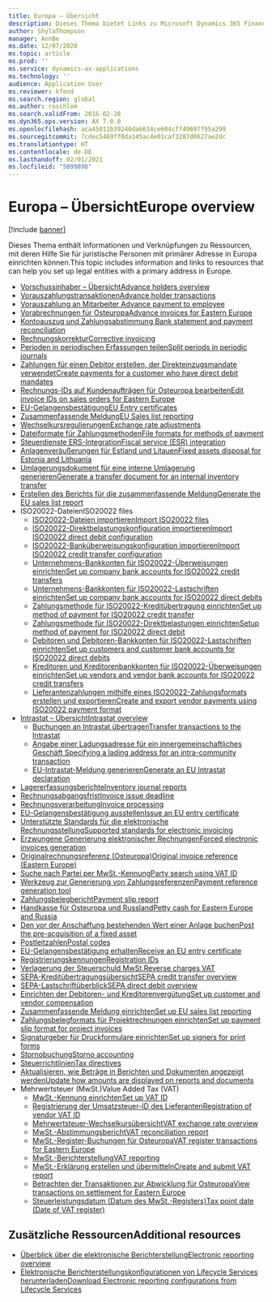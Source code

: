 ```yaml
---
title: Europa – Übersicht
description: Dieses Thema bietet Links zu Microsoft Dynamics 365 Finance-Dokumentationsressourcen für Europa.
author: ShylaThompson
manager: AnnBe
ms.date: 12/07/2020
ms.topic: article
ms.prod: ''
ms.service: dynamics-ax-applications
ms.technology: ''
audience: Application User
ms.reviewer: kfend
ms.search.region: global
ms.author: roschlom
ms.search.validFrom: 2016-02-28
ms.dyn365.ops.version: AX 7.0.0
ms.openlocfilehash: aca45011b39240da6634ce604cff49697f95a299
ms.sourcegitcommit: 7cdec5469ff0da145ac4e01caf3287d0627ae2dc
ms.translationtype: HT
ms.contentlocale: de-DE
ms.lasthandoff: 02/01/2021
ms.locfileid: "5099898"
---
```

# <a name="europe-overview"></a><span data-ttu-id="f7d86-103">Europa – Übersicht</span><span class="sxs-lookup"><span data-stu-id="f7d86-103">Europe overview</span></span>

[!include [banner](../includes/banner.md)]

<span data-ttu-id="f7d86-104">Dieses Thema enthält Informationen und Verknüpfungen zu Ressourcen, mit deren Hilfe Sie für juristische Personen mit primärer Adresse in Europa einrichten können.</span><span class="sxs-lookup"><span data-stu-id="f7d86-104">This topic includes information and links to resources that can help you set up legal entities with a primary address in Europe.</span></span> 

- [<span data-ttu-id="f7d86-105">Vorschussinhaber – Übersicht</span><span class="sxs-lookup"><span data-stu-id="f7d86-105">Advance holders overview</span></span>](emea-advance-holders.md)
 - [<span data-ttu-id="f7d86-106">Vorauszahlungstransaktionen</span><span class="sxs-lookup"><span data-stu-id="f7d86-106">Advance holder transactions</span></span>](emea-advance-holders-transactions.md)
 - [<span data-ttu-id="f7d86-107">Vorauszahlung an Mitarbeiter </span><span class="sxs-lookup"><span data-stu-id="f7d86-107">Advance payment to employee</span></span>](tasks/advance-payment-employee.md)
- [<span data-ttu-id="f7d86-108">Vorabrechnungen für Osteuropa</span><span class="sxs-lookup"><span data-stu-id="f7d86-108">Advance invoices for Eastern Europe</span></span>](emea-advance-invoice.md)
- [<span data-ttu-id="f7d86-109">Kontoauszug und Zahlungsabstimmung </span><span class="sxs-lookup"><span data-stu-id="f7d86-109">Bank statement and payment reconciliation</span></span>](emea-bank-reconciliation.md)
- [<span data-ttu-id="f7d86-110">Rechnungskorrektur</span><span class="sxs-lookup"><span data-stu-id="f7d86-110">Corrective invoicing</span></span>](emea-corrective-invoice.md)
- [<span data-ttu-id="f7d86-111">Perioden in periodischen Erfassungen teilen</span><span class="sxs-lookup"><span data-stu-id="f7d86-111">Split periods in periodic journals</span></span>](emea-create-post-periodic-journals.md)
- [<span data-ttu-id="f7d86-112">Zahlungen für einen Debitor erstellen, der Direkteinzugsmandate verwendet</span><span class="sxs-lookup"><span data-stu-id="f7d86-112">Create payments for a customer who have direct debit mandates</span></span>](tasks/create-payments-customers-who-have-direct-debit-mandates.md)
- [<span data-ttu-id="f7d86-113">Rechnungs-IDs auf Kundenaufträgen für Osteuropa bearbeiten</span><span class="sxs-lookup"><span data-stu-id="f7d86-113">Edit invoice IDs on sales orders for Eastern Europe</span></span>](emea-edit-invoice-id-sales-orders.md)
- [<span data-ttu-id="f7d86-114">EU-Gelangensbestätigung</span><span class="sxs-lookup"><span data-stu-id="f7d86-114">EU Entry certificates</span></span>](emea-entry-certificates.md)
- [<span data-ttu-id="f7d86-115">Zusammenfassende Meldung</span><span class="sxs-lookup"><span data-stu-id="f7d86-115">EU Sales list reporting</span></span>](emea-eu-sales-list.md)
- [<span data-ttu-id="f7d86-116">Wechselkursregulierungen</span><span class="sxs-lookup"><span data-stu-id="f7d86-116">Exchange rate adjustments</span></span>](emea-exchange-rate-adjustments.md)
- [<span data-ttu-id="f7d86-117">Dateiformate für Zahlungsmethoden</span><span class="sxs-lookup"><span data-stu-id="f7d86-117">File formats for methods of payment</span></span>](emea-select-file-formats-for-the-method-of-payments.md)
- [<span data-ttu-id="f7d86-118">Steuerdienste ERS-Integration</span><span class="sxs-lookup"><span data-stu-id="f7d86-118">Fiscal service (ESR) integration</span></span>](emea-fiscal-service-integration.md)
- [<span data-ttu-id="f7d86-119">Anlagenveräußerungen für Estland und Litauen</span><span class="sxs-lookup"><span data-stu-id="f7d86-119">Fixed assets disposal for Estonia and Lithuania</span></span>](emea-credit-note-reverse-fixed-asset-sale.md)
- [<span data-ttu-id="f7d86-120">Umlagerungsdokument für eine interne Umlagerung generieren</span><span class="sxs-lookup"><span data-stu-id="f7d86-120">Generate a transfer document for an internal inventory transfer</span></span>](tasks/transfer-document-internal-inventory-transfer.md)
- [<span data-ttu-id="f7d86-121">Erstellen des Berichts für die zusammenfassende Meldung</span><span class="sxs-lookup"><span data-stu-id="f7d86-121">Generate the EU sales list report</span></span>](tasks/eur-00011-eu-sales-list-report.md)
- <span data-ttu-id="f7d86-122">ISO20022-Dateien</span><span class="sxs-lookup"><span data-stu-id="f7d86-122">ISO20022 files</span></span>
  - [<span data-ttu-id="f7d86-123">ISO20022-Dateien importieren</span><span class="sxs-lookup"><span data-stu-id="f7d86-123">Import ISO20022 files</span></span>](emea-ISO20022-file-formats.md)
  - [<span data-ttu-id="f7d86-124">ISO20022-Direktbelastungskonfiguration importieren</span><span class="sxs-lookup"><span data-stu-id="f7d86-124">Import ISO20022 direct debit configuration</span></span>](tasks/import-iso20022-direct-debit-configuration.md)
  - [<span data-ttu-id="f7d86-125">ISO20022-Banküberweisungskonfiguration importieren</span><span class="sxs-lookup"><span data-stu-id="f7d86-125">Import ISO20022 credit transfer configuration</span></span>](tasks/import-iso20022-credit-transfer-configuration.md)
  - [<span data-ttu-id="f7d86-126">Unternehmens-Bankkonten für ISO20022-Überweisungen einrichten</span><span class="sxs-lookup"><span data-stu-id="f7d86-126">Set up company bank accounts for ISO20022 credit transfers</span></span>](tasks/set-up-company-bank-accounts-iso20022-credit-transfers.md)
  - [<span data-ttu-id="f7d86-127">Unternehmens-Bankkonten für ISO20022-Lastschriften einrichten</span><span class="sxs-lookup"><span data-stu-id="f7d86-127">Set up company bank accounts for ISO20022 direct debits</span></span>](tasks/set-up-company-bank-accounts-iso20022-direct-debits.md)
  - [<span data-ttu-id="f7d86-128">Zahlungsmethode für ISO20022-Kreditübertragung einrichten</span><span class="sxs-lookup"><span data-stu-id="f7d86-128">Set up method of payment for ISO20022 credit transfer</span></span>](tasks/set-up-method-payment-iso20022-credit-transfer.md)
  - [<span data-ttu-id="f7d86-129">Zahlungsmethode für ISO20022-Direktbelastungen einrichten</span><span class="sxs-lookup"><span data-stu-id="f7d86-129">Setup method of payment for ISO20022 direct debit</span></span>](tasks/setup-method-payment-iso20022-direct-debit.md)
  - [<span data-ttu-id="f7d86-130">Debitoren und Debitoren-Bankkonten für ISO20022-Lastschriften einrichten</span><span class="sxs-lookup"><span data-stu-id="f7d86-130">Set up customers and customer bank accounts for ISO20022 direct debits</span></span>](tasks/set-up-bank-accounts-iso20022-direct-debits.md)
  - [<span data-ttu-id="f7d86-131">Kreditoren und Kreditorenbankkonten für ISO20022-Überweisungen einrichten</span><span class="sxs-lookup"><span data-stu-id="f7d86-131">Set up vendors and vendor bank accounts for ISO20022 credit transfers</span></span>](tasks/set-up-vendor-iso20022-credit-transfers.md)
  - [<span data-ttu-id="f7d86-132">Lieferantenzahlungen mithilfe eines ISO20022-Zahlungsformats erstellen und exportieren</span><span class="sxs-lookup"><span data-stu-id="f7d86-132">Create and export vendor payments using ISO20022 payment format</span></span>](tasks/create-export-vendor-payments-iso20022-payment-format.md)
- [<span data-ttu-id="f7d86-133">Intrastat – Übersicht</span><span class="sxs-lookup"><span data-stu-id="f7d86-133">Intrastat overview</span></span>](emea-intrastat.md)
  - [<span data-ttu-id="f7d86-134">Buchungen an Intrastat übertragen</span><span class="sxs-lookup"><span data-stu-id="f7d86-134">Transfer transactions to the Intrastat</span></span>](tasks/transfer-transactions-intrastat.md)
  - [<span data-ttu-id="f7d86-135">Angabe einer Ladungsadresse für ein innergemeinschaftliches Geschäft </span><span class="sxs-lookup"><span data-stu-id="f7d86-135">Specifying a lading address for an intra-community transaction</span></span>](tasks/eur-00002-specify-lading-address-intra-community.md)
  - [<span data-ttu-id="f7d86-136">EU-Intrastat-Meldung generieren</span><span class="sxs-lookup"><span data-stu-id="f7d86-136">Generate an EU Intrastat declaration</span></span>](tasks/eur-00002-eu-intrastat-declaration.md)
- [<span data-ttu-id="f7d86-137">Lagererfassungsberichte</span><span class="sxs-lookup"><span data-stu-id="f7d86-137">Inventory journal reports</span></span>](emea-set-up-report-inventory-journal-names.md)
- [<span data-ttu-id="f7d86-138">Rechnungsabgangsfrist</span><span class="sxs-lookup"><span data-stu-id="f7d86-138">Invoice issue deadline</span></span>](emea-invoice-issue-deadline.md)
- [<span data-ttu-id="f7d86-139">Rechnungsverarbeitung</span><span class="sxs-lookup"><span data-stu-id="f7d86-139">Invoice processing</span></span>](emea-invoice-processing.md)
- [<span data-ttu-id="f7d86-140">EU-Gelangensbestätigung ausstellen</span><span class="sxs-lookup"><span data-stu-id="f7d86-140">Issue an EU entry certificate</span></span>](tasks/eur-00012-issue-eu-entry-certificate.md)
- [<span data-ttu-id="f7d86-141">Unterstützte Standards für die elektronische Rechnungsstellung</span><span class="sxs-lookup"><span data-stu-id="f7d86-141">Supported standards for electronic invoicing</span></span>](emea-oioubl-standards-electronic-invoicing.md)
- [<span data-ttu-id="f7d86-142">Erzwungene Generierung elektronischer Rechnungen</span><span class="sxs-lookup"><span data-stu-id="f7d86-142">Forced electronic invoices generation</span></span>](emea-eur-forced-einvoices.md)
- [<span data-ttu-id="f7d86-143">Originalrechnungsreferenz (Osteuropa)</span><span class="sxs-lookup"><span data-stu-id="f7d86-143">Original invoice reference (Eastern Europe)</span></span>](tasks/ee-00004-original-invoice-reference.md)
- [<span data-ttu-id="f7d86-144">Suche nach Partei per MwSt.-Kennung</span><span class="sxs-lookup"><span data-stu-id="f7d86-144">Party search using VAT ID</span></span>](tasks/eur-00015-party-search-vat-id.md)
- [<span data-ttu-id="f7d86-145">Werkzeug zur Generierung von Zahlungsreferenzen</span><span class="sxs-lookup"><span data-stu-id="f7d86-145">Payment reference generation tool</span></span>](tasks/ee-00015-payment-reference-generation-tool.md)
- [<span data-ttu-id="f7d86-146">Zahlungsbelegbericht</span><span class="sxs-lookup"><span data-stu-id="f7d86-146">Payment slip report</span></span>](emea-eur-payment-slip-report-giro.md)
- [<span data-ttu-id="f7d86-147">Handkasse für Osteuropa und Russland</span><span class="sxs-lookup"><span data-stu-id="f7d86-147">Petty cash for Eastern Europe and Russia</span></span>](emea-petty-cash.md)
- [<span data-ttu-id="f7d86-148">Den vor der Anschaffung bestehenden Wert einer Anlage buchen</span><span class="sxs-lookup"><span data-stu-id="f7d86-148">Post the pre-acquisition of a fixed asset</span></span>](emea-pre-acquisition-acquisition-fixed-asset.md)
- [<span data-ttu-id="f7d86-149">Postleitzahlen</span><span class="sxs-lookup"><span data-stu-id="f7d86-149">Postal codes</span></span>](emea-import-create-postal-codes-manually.md)
- [<span data-ttu-id="f7d86-150">EU-Gelangensbestätigung erhalten</span><span class="sxs-lookup"><span data-stu-id="f7d86-150">Receive an EU entry certificate</span></span>](tasks/eur-00012-receive-eu-entry-certificate.md)
- [<span data-ttu-id="f7d86-151">Registrierungskennungen</span><span class="sxs-lookup"><span data-stu-id="f7d86-151">Registration IDs</span></span>](emea-registration-ids.md)
- [<span data-ttu-id="f7d86-152">Verlagerung der Steuerschuld MwSt.</span><span class="sxs-lookup"><span data-stu-id="f7d86-152">Reverse charges VAT</span></span>](emea-reverse-charge.md)
- [<span data-ttu-id="f7d86-153">SEPA-Kreditübertragungsübersicht</span><span class="sxs-lookup"><span data-stu-id="f7d86-153">SEPA credit transfer overview</span></span>](../accounts-payable/sepa-credit-transfer.md)
- [<span data-ttu-id="f7d86-154">SEPA-Lastschriftüberblick</span><span class="sxs-lookup"><span data-stu-id="f7d86-154">SEPA direct debit overview</span></span>](../accounts-receivable/sepa-direct-debit-overview.md)
- [<span data-ttu-id="f7d86-155">Einrichten der Debitoren- und Kreditorenvergütung</span><span class="sxs-lookup"><span data-stu-id="f7d86-155">Set up customer and vendor compensation</span></span>](emea-compensation-customer-vendor-transactions.md)
- [<span data-ttu-id="f7d86-156">Zusammenfassende Meldung einrichten</span><span class="sxs-lookup"><span data-stu-id="f7d86-156">Set up EU sales list reporting</span></span>](tasks/eur-00011-eu-sales-list-reporting.md)
- [<span data-ttu-id="f7d86-157">Zahlungsbelegformats für Projektrechnungen einrichten</span><span class="sxs-lookup"><span data-stu-id="f7d86-157">Set up payment slip format for project invoices</span></span>](tasks/set-up-payment-slip-format-project-invoices.md)
- [<span data-ttu-id="f7d86-158">Signaturgeber für Druckformulare einrichten</span><span class="sxs-lookup"><span data-stu-id="f7d86-158">Set up signers for print forms</span></span>](emea-set-up-signers-for-printing-forms.md)
- [<span data-ttu-id="f7d86-159">Stornobuchung</span><span class="sxs-lookup"><span data-stu-id="f7d86-159">Storno accounting</span></span>](emea-storno.md)
- [<span data-ttu-id="f7d86-160">Steuerrichtlinien</span><span class="sxs-lookup"><span data-stu-id="f7d86-160">Tax directives</span></span>](emea-tax-directives.md)
- [<span data-ttu-id="f7d86-161">Aktualisieren, wie Beträge in Berichten und Dokumenten angezeigt werden</span><span class="sxs-lookup"><span data-stu-id="f7d86-161">Update how amounts are displayed on reports and documents</span></span>](emea-amount-printing-forms.md)
- <span data-ttu-id="f7d86-162">Mehrwertsteuer (MwSt.)</span><span class="sxs-lookup"><span data-stu-id="f7d86-162">Value Added Tax (VAT)</span></span>
  - [<span data-ttu-id="f7d86-163">MwSt.-Kennung einrichten</span><span class="sxs-lookup"><span data-stu-id="f7d86-163">Set up VAT ID</span></span>](tasks/eur-00015-vat-id.md)
  - [<span data-ttu-id="f7d86-164">Registrierung der Umsatzsteuer-ID des Lieferanten</span><span class="sxs-lookup"><span data-stu-id="f7d86-164">Registration of vendor VAT ID</span></span>](tasks/eur-00015-registration-vendor-vat-id.md)
  - [<span data-ttu-id="f7d86-165">Mehrwertsteuer-Wechselkursübersicht</span><span class="sxs-lookup"><span data-stu-id="f7d86-165">VAT exchange rate overview</span></span>](emea-vat-exchange-rate.md)
  - [<span data-ttu-id="f7d86-166">MwSt.-Abstimmungsbericht</span><span class="sxs-lookup"><span data-stu-id="f7d86-166">VAT reconciliation report</span></span>](tasks/eur-00018-vat-reconciliation-report.md)
  - [<span data-ttu-id="f7d86-167">MwSt.-Register-Buchungen für Osteuropa</span><span class="sxs-lookup"><span data-stu-id="f7d86-167">VAT register transactions for Eastern Europe</span></span>](emea-vat-register-transactions.md)
  - [<span data-ttu-id="f7d86-168">MwSt.-Berichterstellung</span><span class="sxs-lookup"><span data-stu-id="f7d86-168">VAT reporting</span></span>](emea-vat-reporting.md)
  - [<span data-ttu-id="f7d86-169">MwSt.-Erklärung erstellen und übermitteln</span><span class="sxs-lookup"><span data-stu-id="f7d86-169">Create and submit VAT report</span></span>](tasks/create-submit-vat-report.md)
  - [<span data-ttu-id="f7d86-170">Betrachten der Transaktionen zur Abwicklung für Osteuropa</span><span class="sxs-lookup"><span data-stu-id="f7d86-170">View transactions on settlement for Eastern Europe</span></span>](emea-transactions-settlement-form.md)
  - [<span data-ttu-id="f7d86-171">Steuerleistungsdatum (Datum des MwSt.-Registers)</span><span class="sxs-lookup"><span data-stu-id="f7d86-171">Tax point date (Date of VAT register)</span></span>](emea-tax-point-date.md)

## <a name="additional-resources"></a><span data-ttu-id="f7d86-172">Zusätzliche Ressourcen</span><span class="sxs-lookup"><span data-stu-id="f7d86-172">Additional resources</span></span>

- [<span data-ttu-id="f7d86-173">Überblick über die elektronische Berichterstellung</span><span class="sxs-lookup"><span data-stu-id="f7d86-173">Electronic reporting overview</span></span>](../../dev-itpro/analytics/general-electronic-reporting.md)
- [<span data-ttu-id="f7d86-174">Elektronische Berichterstellungskonfigurationen von Lifecycle Services herunterladen</span><span class="sxs-lookup"><span data-stu-id="f7d86-174">Download Electronic reporting configurations from Lifecycle Services</span></span>](../../dev-itpro/analytics/download-electronic-reporting-configuration-lcs.md)
